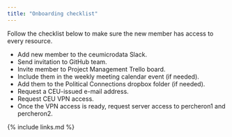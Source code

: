 ```yaml
---
title: "Onboarding checklist"
---
```

Follow the checklist below to make sure the new member has access to every resource.

- Add new member to the ceumicrodata Slack.
- Send invitation to GitHub team.
- Invite member to Project Management Trello board.
- Include them in the weekly meeting calendar event (if needed).
- Add them to the Political Connections dropbox folder (if needed).
- Request a CEU-issued e-mail address.
- Request CEU VPN access.
- Once the VPN access is ready, request server access to percheron1 and percheron2.

{% include links.md %}
